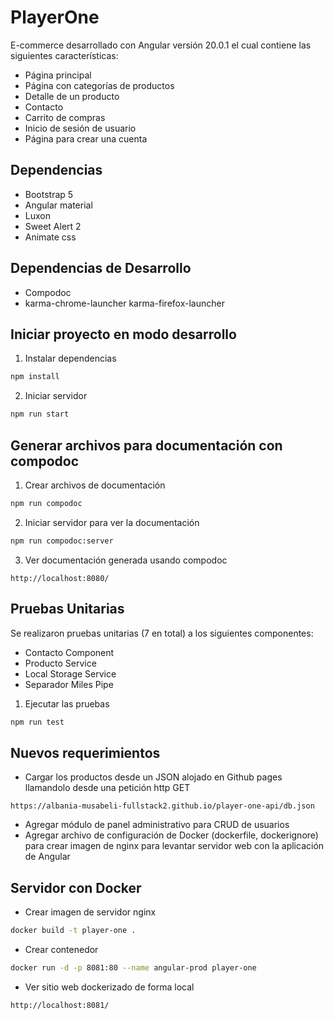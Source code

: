# PlayerOne

E-commerce desarrollado con Angular versión 20.0.1 el cual contiene las siguientes características:

* Página principal
* Página con categorías de productos
* Detalle de un producto
* Contacto
* Carrito de compras
* Inicio de sesión de usuario
* Página para crear una cuenta


## Dependencias

* Bootstrap 5
* Angular material
* Luxon
* Sweet Alert 2
* Animate css


## Dependencias de Desarrollo

* Compodoc
* karma-chrome-launcher karma-firefox-launcher


## Iniciar proyecto en modo desarrollo

1. Instalar dependencias
```bash
npm install
```

2. Iniciar servidor
```bash
npm run start
```


## Generar archivos para documentación con compodoc

1. Crear archivos de documentación
```bash
npm run compodoc
```

2. Iniciar servidor para ver la documentación
```bash
npm run compodoc:server
```

3. Ver documentación generada usando compodoc
```url
http://localhost:8080/
```

## Pruebas Unitarias

Se realizaron pruebas unitarias (7 en total) a los siguientes componentes:

* Contacto Component
* Producto Service
* Local Storage Service
* Separador Miles Pipe


1. Ejecutar las pruebas
```bash
npm run test
```

## Nuevos requerimientos

* Cargar los productos desde un JSON alojado en Github pages llamandolo desde una petición http GET
```
https://albania-musabeli-fullstack2.github.io/player-one-api/db.json
```
* Agregar módulo de panel administrativo para CRUD de usuarios
* Agregar archivo de configuración de Docker (dockerfile, dockerignore) para crear imagen de nginx para levantar servidor web con la aplicación de Angular

## Servidor con Docker

* Crear imagen de servidor nginx
```bash
docker build -t player-one .
```

* Crear contenedor
```bash
docker run -d -p 8081:80 --name angular-prod player-one
```

* Ver sitio web dockerizado de forma local
```url
http://localhost:8081/
```
